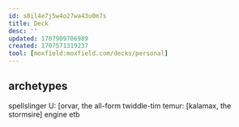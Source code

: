 ```yaml
---
id: s8il4e7j5w4o27wa43u0m7s
title: Deck
desc: ''
updated: 1707909706989
created: 1707571319237
tool: [moxfield:moxfield.com/decks/personal]
---
```


## archetypes
spellslinger
  U:
    [orvar, the all-form
      twiddle-tim
  temur:
    [kalamax, the stormsire]
engine
  etb
